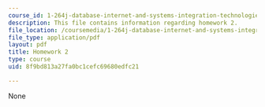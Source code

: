 ```yaml
---
course_id: 1-264j-database-internet-and-systems-integration-technologies-fall-2013
description: This file contains information regarding homework 2.
file_location: /coursemedia/1-264j-database-internet-and-systems-integration-technologies-fall-2013/8f9bd813a27fa0bc1cefc69680edfc21_MIT1_264JF13_HW2.pdf
file_type: application/pdf
layout: pdf
title: Homework 2
type: course
uid: 8f9bd813a27fa0bc1cefc69680edfc21

---
```

None